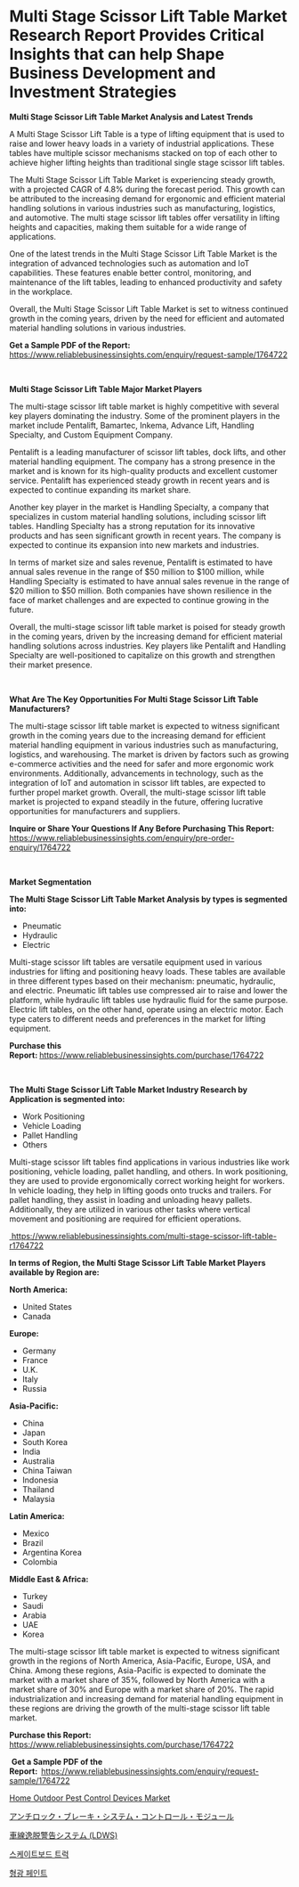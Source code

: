 <p><h1>Multi Stage Scissor Lift Table Market Research Report Provides Critical Insights that can help Shape Business Development and Investment Strategies</h1></p><p><strong>Multi Stage Scissor Lift Table Market Analysis and Latest Trends</strong></p>
<p><p>A Multi Stage Scissor Lift Table is a type of lifting equipment that is used to raise and lower heavy loads in a variety of industrial applications. These tables have multiple scissor mechanisms stacked on top of each other to achieve higher lifting heights than traditional single stage scissor lift tables.</p><p>The Multi Stage Scissor Lift Table Market is experiencing steady growth, with a projected CAGR of 4.8% during the forecast period. This growth can be attributed to the increasing demand for ergonomic and efficient material handling solutions in various industries such as manufacturing, logistics, and automotive. The multi stage scissor lift tables offer versatility in lifting heights and capacities, making them suitable for a wide range of applications.</p><p>One of the latest trends in the Multi Stage Scissor Lift Table Market is the integration of advanced technologies such as automation and IoT capabilities. These features enable better control, monitoring, and maintenance of the lift tables, leading to enhanced productivity and safety in the workplace.</p><p>Overall, the Multi Stage Scissor Lift Table Market is set to witness continued growth in the coming years, driven by the need for efficient and automated material handling solutions in various industries.</p></p>
<p><strong>Get a Sample PDF of the Report:&nbsp;</strong> <a href="https://www.reliablebusinessinsights.com/enquiry/request-sample/1764722">https://www.reliablebusinessinsights.com/enquiry/request-sample/1764722</a></p>
<p>&nbsp;</p>
<p><strong>Multi Stage Scissor Lift Table Major Market Players</strong></p>
<p><p>The multi-stage scissor lift table market is highly competitive with several key players dominating the industry. Some of the prominent players in the market include Pentalift, Bamartec, Inkema, Advance Lift, Handling Specialty, and Custom Equipment Company. </p><p>Pentalift is a leading manufacturer of scissor lift tables, dock lifts, and other material handling equipment. The company has a strong presence in the market and is known for its high-quality products and excellent customer service. Pentalift has experienced steady growth in recent years and is expected to continue expanding its market share. </p><p>Another key player in the market is Handling Specialty, a company that specializes in custom material handling solutions, including scissor lift tables. Handling Specialty has a strong reputation for its innovative products and has seen significant growth in recent years. The company is expected to continue its expansion into new markets and industries. </p><p>In terms of market size and sales revenue, Pentalift is estimated to have annual sales revenue in the range of $50 million to $100 million, while Handling Specialty is estimated to have annual sales revenue in the range of $20 million to $50 million. Both companies have shown resilience in the face of market challenges and are expected to continue growing in the future.</p><p>Overall, the multi-stage scissor lift table market is poised for steady growth in the coming years, driven by the increasing demand for efficient material handling solutions across industries. Key players like Pentalift and Handling Specialty are well-positioned to capitalize on this growth and strengthen their market presence.</p></p>
<p>&nbsp;</p>
<p><strong>What Are The Key Opportunities For Multi Stage Scissor Lift Table Manufacturers?</strong></p>
<p><p>The multi-stage scissor lift table market is expected to witness significant growth in the coming years due to the increasing demand for efficient material handling equipment in various industries such as manufacturing, logistics, and warehousing. The market is driven by factors such as growing e-commerce activities and the need for safer and more ergonomic work environments. Additionally, advancements in technology, such as the integration of IoT and automation in scissor lift tables, are expected to further propel market growth. Overall, the multi-stage scissor lift table market is projected to expand steadily in the future, offering lucrative opportunities for manufacturers and suppliers.</p></p>
<p><strong>Inquire or Share Your Questions If Any Before Purchasing This Report:</strong> <a href="https://www.reliablebusinessinsights.com/enquiry/pre-order-enquiry/1764722">https://www.reliablebusinessinsights.com/enquiry/pre-order-enquiry/1764722</a></p>
<p>&nbsp;</p>
<p><strong>Market Segmentation</strong></p>
<p><strong>The Multi Stage Scissor Lift Table Market Analysis by types is segmented into:</strong></p>
<p><ul><li>Pneumatic</li><li>Hydraulic</li><li>Electric</li></ul></p>
<p><p>Multi-stage scissor lift tables are versatile equipment used in various industries for lifting and positioning heavy loads. These tables are available in three different types based on their mechanism: pneumatic, hydraulic, and electric. Pneumatic lift tables use compressed air to raise and lower the platform, while hydraulic lift tables use hydraulic fluid for the same purpose. Electric lift tables, on the other hand, operate using an electric motor. Each type caters to different needs and preferences in the market for lifting equipment.</p></p>
<p><strong>Purchase this Report:&nbsp;</strong><a href="https://www.reliablebusinessinsights.com/purchase/1764722">https://www.reliablebusinessinsights.com/purchase/1764722</a></p>
<p>&nbsp;</p>
<p><strong>The Multi Stage Scissor Lift Table Market Industry Research by Application is segmented into:</strong></p>
<p><ul><li>Work Positioning</li><li>Vehicle Loading</li><li>Pallet Handling</li><li>Others</li></ul></p>
<p><p>Multi-stage scissor lift tables find applications in various industries like work positioning, vehicle loading, pallet handling, and others. In work positioning, they are used to provide ergonomically correct working height for workers. In vehicle loading, they help in lifting goods onto trucks and trailers. For pallet handling, they assist in loading and unloading heavy pallets. Additionally, they are utilized in various other tasks where vertical movement and positioning are required for efficient operations.</p></p>
<p><a href="https://www.reliablebusinessinsights.com/multi-stage-scissor-lift-table-r1764722">&nbsp;https://www.reliablebusinessinsights.com/multi-stage-scissor-lift-table-r1764722</a></p>
<p><strong>In terms of Region, the Multi Stage Scissor Lift Table Market Players available by Region are:</strong></p>
<p>
    <p> <strong> North America: </strong>
        <ul>
            <li>United States</li>
            <li>Canada</li>
        </ul>
        </p> 
    <p> <strong> Europe: </strong>
        <ul>
            <li>Germany</li>
            <li>France</li>
            <li>U.K.</li>
            <li>Italy</li>
            <li>Russia</li>
        </ul>
        </p> 
    <p> <strong> Asia-Pacific: </strong>
        <ul>
            <li>China</li>
            <li>Japan</li>
            <li>South Korea</li>
            <li>India</li>
            <li>Australia</li>
            <li>China Taiwan</li>
            <li>Indonesia</li>
            <li>Thailand</li>
            <li>Malaysia</li>
        </ul>
        </p> 
    <p> <strong> Latin America: </strong>
        <ul>
            <li>Mexico</li>
            <li>Brazil</li>
            <li>Argentina Korea</li>
            <li>Colombia</li>
        </ul>
        </p> 
    <p> <strong> Middle East & Africa: </strong>
        <ul>
            <li>Turkey</li>
            <li>Saudi</li>
            <li>Arabia</li>
            <li>UAE</li>
            <li>Korea</li>
        </ul>
    </p>
    </p>
<p><p>The multi-stage scissor lift table market is expected to witness significant growth in the regions of North America, Asia-Pacific, Europe, USA, and China. Among these regions, Asia-Pacific is expected to dominate the market with a market share of 35%, followed by North America with a market share of 30% and Europe with a market share of 20%. The rapid industrialization and increasing demand for material handling equipment in these regions are driving the growth of the multi-stage scissor lift table market.</p></p>
<p><strong>Purchase this Report: </strong><a href="https://www.reliablebusinessinsights.com/purchase/1764722">https://www.reliablebusinessinsights.com/purchase/1764722</a></p>
<p>&nbsp;<strong>Get a Sample PDF of the Report:&nbsp;&nbsp;</strong><a href="https://www.reliablebusinessinsights.com/enquiry/request-sample/1764722">https://www.reliablebusinessinsights.com/enquiry/request-sample/1764722</a></p>
<p><strong></strong></p>
<p><p><a href="https://github.com/yadanielu/Market-Research-Report-List-1/blob/main/home-outdoor-pest-control-devices-market.md">Home Outdoor Pest Control Devices Market</a></p><p><a href="https://github.com/vtbvgl20191192/Market-Research-Report-List-2/blob/main/7541039162755.md">アンチロック・ブレーキ・システム・コントロール・モジュール</a></p><p><a href="https://github.com/avwofrml53535/Market-Research-Report-List-2/blob/main/6845297162754.md">車線逸脱警告システム (LDWS)</a></p><p><a href="https://github.com/asratman/Market-Research-Report-List-1/blob/main/9777987175204.md">스케이트보드 트럭</a></p><p><a href="https://github.com/OliverBarry1954/Market-Research-Report-List-1/blob/main/9891683175205.md">형광 페인트</a></p></p>